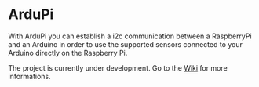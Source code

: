 # ArduPi

With ArduPi you can establish a i2c communication between a RaspberryPi and an Arduino in order to use the supported sensors connected to your Arduino directly on the Raspberry Pi.

The project is currently under development. Go to the [Wiki](https://github.com/albertofanini/ardupi/wiki) for more informations.
